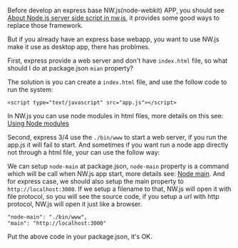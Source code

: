 Before develop an express base NW.js(node-webkit) APP, you should see [About Node.js server side script in nw.js](https://github.com/nwjs/nw.js/wiki/About-Node.js-server-side-script-in-nw.js), it provides some good ways to replace those framework.

But if you already have an express base webapp, you want to use NW.js make it use as desktop app, there has problmes.

First, express provide a web server and don't have `index.html` file, so what should I do at package.json `mian` property?

The solution is you can create a `index.html` file, and use the follow code to run the system:

```<script type="text/javascript" src="app.js"></script>```

In NW.js you can use node modules in html files, more details on this see: [Using Node modules](https://github.com/nwjs/nw.js/wiki/Using-Node-modules)

Second, express 3/4 use the `./bin/www` to start a web server, if you run the app.js it will fail to start. And sometimes if you want run a node app directly not through a html file, your can use the follow way:

We can setup `node-main` at package.json, `node-main` property is a command which will be call when NW.js app start, more details see: [Node main](https://github.com/nwjs/nw.js/wiki/Node-main). And for express case, we should also setup the main property to `http://localhost:3000`. If we setup a filename to that, NW.js will open it with file protocol, so you will see the source code, if you setup a url with http protocol, NW.js will open it just like a browser.

```
"node-main": "./bin/www",
"main": "http://localhost:3000"
```

Put the above code in your package.json, it's OK.